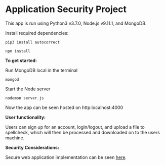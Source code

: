 # Application Security Project

This app is run using Python3 v3.7.0, Node.js v9.11.1, and MongoDB.

Install required dependencies:

```
pip3 install autocorrect
```

```
npm install
```

**To get started:**

Run MongoDB local in the terminal

```
mongod
```

Start the Node server

```
nodemon server.js
```

Now the app can be seen hosted on http:localhost:4000

**User functionality:**

Users can sign up for an account, login/logout, and upload a file to spellcheck, which will then be processed and downloaded on to the users machine.

**Security Considerations:**

Secure web application implementation can be seen [here](Assignment_2.pdf).
